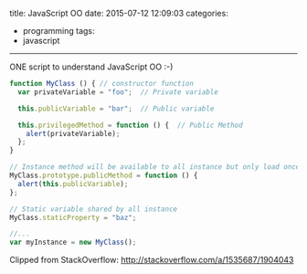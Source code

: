 title: JavaScript OO
date: 2015-07-12 12:09:03
categories:
- programming
tags:
- javascript
---

ONE script to understand JavaScript OO :-)

```javascript
function MyClass () { // constructor function
  var privateVariable = "foo";  // Private variable 

  this.publicVariable = "bar";  // Public variable 

  this.privilegedMethod = function () {  // Public Method
    alert(privateVariable);
  };
}

// Instance method will be available to all instance but only load once in memory 
MyClass.prototype.publicMethod = function () {    
  alert(this.publicVariable);
};

// Static variable shared by all instance 
MyClass.staticProperty = "baz";

//...
var myInstance = new MyClass();
```

Clipped from StackOverflow: http://stackoverflow.com/a/1535687/1904043